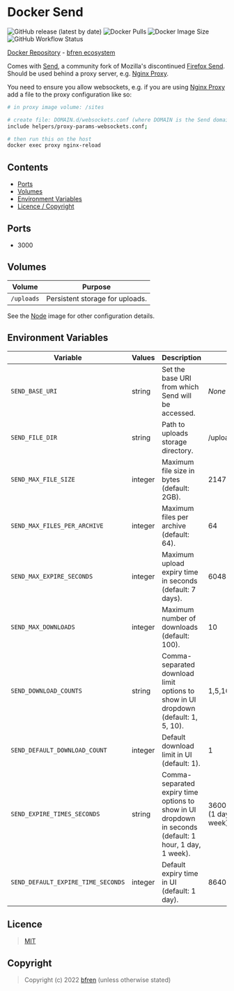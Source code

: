 # Docker Send

![GitHub release (latest by date)](https://img.shields.io/github/v/release/bfren/docker-send) ![Docker Pulls](https://img.shields.io/endpoint?url=https%3A%2F%2Fbfren.dev%2Fdocker%2Fpulls%2Fsend) ![Docker Image Size](https://img.shields.io/endpoint?url=https%3A%2F%2Fbfren.dev%2Fdocker%2Fsize%2Fsend)<br/>
![GitHub Workflow Status](https://img.shields.io/github/workflow/status/bfren/docker-send/dev?label=build)

[Docker Repository](https://hub.docker.com/r/bfren/send) - [bfren ecosystem](https://github.com/bfren/docker)

Comes with [Send](https://github.com/timvisee/send), a community fork of Mozilla's discontinued [Firefox Send](https://github.com/mozilla/send).  Should be used behind a proxy server, e.g. [Nginx Proxy](https://github.com/bfren/docker-nginx-proxy).

You need to ensure you allow websockets, e.g. if you are using [Nginx Proxy](https://github.com/bfren/docker-nginx-proxy) add a file to the proxy configuration like so:

```bash
# in proxy image volume: /sites

# create file: DOMAIN.d/websockets.conf (where DOMAIN is the Send domain)
include helpers/proxy-params-websockets.conf;

# then run this on the host
docker exec proxy nginx-reload
```

## Contents

* [Ports](#ports)
* [Volumes](#volumes)
* [Environment Variables](#environment-variables)
* [Licence / Copyright](#licence)

## Ports

* 3000

## Volumes

| Volume     | Purpose                         |
| ---------- | ------------------------------- |
| `/uploads` | Persistent storage for uploads. |

See the [Node](https://github.com/bfren/docker-node) image for other configuration details.

## Environment Variables

| Variable                           | Values  | Description                                                                                             | Default                                  |
| ---------------------------------- | ------- | ------------------------------------------------------------------------------------------------------- | ---------------------------------------- |
| `SEND_BASE_URI`                    | string  | Set the base URI from which Send will be accessed.                                                      | *None* - required                        |
| `SEND_FILE_DIR`                    | string  | Path to uploads storage directory.                                                                      | /uploads                                 |
| `SEND_MAX_FILE_SIZE`               | integer | Maximum file size in bytes (default: 2GB).                                                              | 2147483648 (2GB)                         |
| `SEND_MAX_FILES_PER_ARCHIVE`       | integer | Maximum files per archive (default: 64).                                                                | 64                                       |
| `SEND_MAX_EXPIRE_SECONDS`          | integer | Maximum upload expiry time in seconds (default: 7 days).                                                | 604800 (7 days)                          |
| `SEND_MAX_DOWNLOADS`               | integer | Maximum number of downloads (default: 100).                                                             | 10                                       |
| `SEND_DOWNLOAD_COUNTS`             | string  | Comma-separated download limit options to show in UI dropdown (default: 1, 5, 10).                      | 1,5,10                                   |
| `SEND_DEFAULT_DOWNLOAD_COUNT`      | integer | Default download limit in UI (default: 1).                                                              | 1                                        |
| `SEND_EXPIRE_TIMES_SECONDS`        | string  | Comma-separated expiry time options to show in UI dropdown in seconds (default: 1 hour, 1 day, 1 week). | 3600,86400,604800 (1 day, 1 day, 1 week) |
| `SEND_DEFAULT_EXPIRE_TIME_SECONDS` | integer | Default expiry time in UI (default: 1 day).                                                             | 86400 (1 day)                            |

## Licence

> [MIT](https://mit.bfren.dev/2022)

## Copyright

> Copyright (c) 2022 [bfren](https://bfren.dev) (unless otherwise stated)
